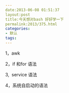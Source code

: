 ```yaml
---
date:2013-06-08 01:51:37
layout:post
title:今天想对bash 好好学一下
permalink:2013/375.html
categories:
- 默认
tags:
---
```



<p> 1，awk </p> 
<p> 2，if 和for 语法 </p> 
<p> 3, &nbsp;service 语法 </p> 
<p> 4，系统自启动的语法 </p>